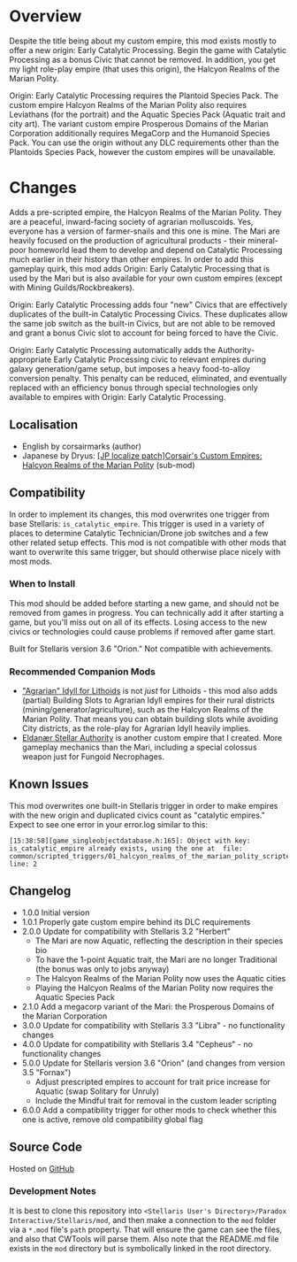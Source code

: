 # Overview

Despite the title being about my custom empire, this mod exists mostly to offer a new origin: Early Catalytic Processing.  Begin the game with Catalytic Processing as a bonus Civic that cannot be removed.  In addition, you get my light role-play empire (that uses this origin), the Halcyon Realms of the Marian Polity.

Origin: Early Catalytic Processing requires the Plantoid Species Pack.  The custom empire Halcyon Realms of the Marian Polity also requires Leviathans (for the portrait) and the Aquatic Species Pack (Aquatic trait and city art).  The variant custom empire Prosperous Domains of the Marian Corporation additionally requires MegaCorp and the Humanoid Species Pack.  You can use the origin without any DLC requirements other than the Plantoids Species Pack, however the custom empires will be unavailable.

# Changes

Adds a pre-scripted empire, the Halcyon Realms of the Marian Polity.  They are a peaceful, inward-facing society of agrarian molluscoids.  Yes, everyone has a version of farmer-snails and this one is mine.  The Mari are heavily focused on the production of agricultural products - their mineral-poor homeworld lead them to develop and depend on Catalytic Processing much earlier in their history than other empires.  In order to add this gameplay quirk, this mod adds Origin: Early Catalytic Processing that is used by the Mari but is also available for your own custom empires (except with Mining Guilds/Rockbreakers).

Origin: Early Catalytic Processing adds four "new" Civics that are effectively duplicates of the built-in Catalytic Processing Civics.  These duplicates allow the same job switch as the built-in Civics, but are not able to be removed and grant a bonus Civic slot to account for being forced to have the Civic.

Origin: Early Catalytic Processing automatically adds the Authority-appropriate Early Catalytic Processing civic to relevant empires during galaxy generation/game setup, but imposes a heavy food-to-alloy conversion penalty.  This penalty can be reduced, eliminated, and eventually replaced with an efficiency bonus through special technologies only available to empires with Origin: Early Catalytic Processing.

## Localisation

* English by corsairmarks (author)
* Japanese by Dryus: [[JP localize patch]Corsair's Custom Empires: Halcyon Realms of the Marian Polity](https://steamcommunity.com/workshop/filedetails/?id=2680360959) (sub-mod)

## Compatibility

In order to implement its changes, this mod overwrites one trigger from base Stellaris: `is_catalytic_empire`.  This trigger is used in a variety of places to determine Catalytic Technician/Drone job switches and a few other related setup effects.  This mod is not compatible with other mods that want to overwrite this same trigger, but should otherwise place nicely with most mods.

### When to Install

This mod should be added before starting a new game, and should not be removed from games in progress.  You can technically add it after starting a game, but you'll miss out on all of its effects.  Losing access to the new civics or technologies could cause problems if removed after game start.

Built for Stellaris version 3.6 "Orion."  Not compatible with achievements.

### Recommended Companion Mods

* ["Agrarian" Idyll for Lithoids](https://steamcommunity.com/sharedfiles/filedetails/?id=2510669821) is not _just_ for Lithoids - this mod also adds (partial) Building Slots to Agrarian Idyll empires for their rural districts (mining/generator/agriculture), such as the Halcyon Realms of the Marian Polity.  That means you can obtain building slots while avoiding City districts, as the role-play for Agrarian Idyll heavily implies.
* [Eldanær Stellar Authority](https://steamcommunity.com/sharedfiles/filedetails/?id=2496360535) is another custom empire that I created.  More gameplay mechanics than the Mari, including a special colossus weapon just for Fungoid Necrophages.

## Known Issues

This mod overwrites one built-in Stellaris trigger in order to make empires with the new origin and duplicated civics count as "catalytic empires."  Expect to see one error in your error.log similar to this:

```
[15:38:58][game_singleobjectdatabase.h:165]: Object with key: is_catalytic_empire already exists, using the one at  file: common/scripted_triggers/01_halcyon_realms_of_the_marian_polity_scripted_trigger_overrides.txt line: 2
```

## Changelog

* 1.0.0 Initial version
* 1.0.1 Properly gate custom empire behind its DLC requirements
* 2.0.0 Update for compatibility with Stellaris 3.2 "Herbert"
    * The Mari are now Aquatic, reflecting the description in their species bio
    * To have the 1-point Aquatic trait, the Mari are no longer Traditional (the bonus was only to jobs anyway)
    * The Halcyon Realms of the Marian Polity now uses the Aquatic cities
    * Playing the Halcyon Realms of the Marian Polity now requires the Aquatic Species Pack
* 2.1.0 Add a megacorp variant of the Mari: the Prosperous Domains of the Marian Corporation
* 3.0.0 Update for compatibility with Stellaris 3.3 "Libra" - no functionality changes
* 4.0.0 Update for compatibility with Stellaris 3.4 "Cepheus" - no functionality changes
* 5.0.0 Update for Stellaris version 3.6 "Orion" (and changes from version 3.5 "Fornax")
    * Adjust prescripted empires to account for trait price increase for Aquatic (swap Solitary for Unruly)
    * Include the Mindful trait for removal in the custom leader scripting
* 6.0.0 Add a compatibility trigger for other mods to check whether this one is active, remove old compatibility global flag

## Source Code

Hosted on [GitHub](https://github.com/corsairmarks/halcyon_realms_of_the_marian_polity)

### Development Notes

It is best to clone this repository into `<Stellaris User's Directory>/Paradox Interactive/Stellaris/mod`, and then make a connection to the `mod` folder via a `*.mod` file's `path` property.  That will ensure the game can see the files, and also that CWTools will parse them.  Also note that the README.md file exists in the `mod` directory but is symbolically linked in the root directory.